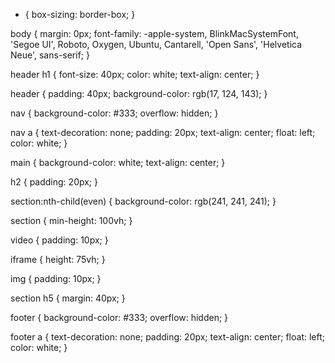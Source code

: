 * {
    box-sizing: border-box;
}

body {
    margin: 0px;
    font-family: -apple-system, BlinkMacSystemFont, 'Segoe UI', Roboto, Oxygen, Ubuntu, Cantarell, 'Open Sans', 'Helvetica Neue', sans-serif;
}

header h1 {
    font-size: 40px;
    color: white;
    text-align: center;
}

header {
    padding: 40px;
    background-color: rgb(17, 124, 143);
}

nav {
    background-color: #333;
    overflow: hidden;
}

nav a {
    text-decoration: none;
    padding: 20px;
    text-align: center;
    float: left;
    color: white;
}

main {
    background-color: white;
    text-align: center;
}

h2 {
    padding: 20px;
}

section:nth-child(even) {
    background-color: rgb(241, 241, 241);
}

section {
    min-height: 100vh;
}

video {
    padding: 10px;
}

iframe {
    height: 75vh;
}

img {
    padding: 10px;
}

section h5 {
    margin: 40px;
}

footer {
    background-color: #333;
    overflow: hidden;
}

footer a {
    text-decoration: none;
    padding: 20px;
    text-align: center;
    float: left;
    color: white;
}
